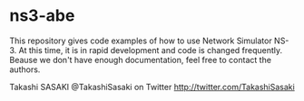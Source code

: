 ns3-abe
=======
This repository gives code examples of how to use Network Simulator NS-3.
At this time, it is in rapid development and code is changed frequently.
Beause we don't have enough documentation, feel free to contact the authors.

Takashi SASAKI @TakashiSasaki on Twitter
http://twitter.com/TakashiSasaki
